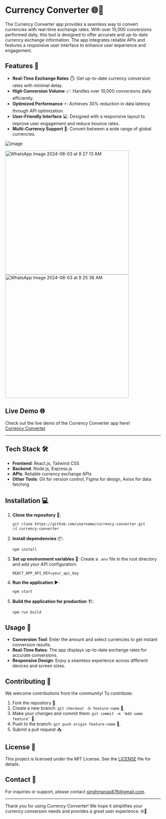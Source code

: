 # Currency Converter 🌐💸

The Currency Converter app provides a seamless way to convert currencies with real-time exchange rates. With over 10,000 conversions performed daily, this tool is designed to offer accurate and up-to-date currency exchange information. The app integrates reliable APIs and features a responsive user interface to enhance user experience and engagement.

## Features 🌟

- **Real-Time Exchange Rates** ⏱️: Get up-to-date currency conversion rates with minimal delay.
- **High Conversion Volume** 📈: Handles over 10,000 conversions daily efficiently.
- **Optimized Performance** ⚡: Achieves 30% reduction in data latency through API optimization.
- **User-Friendly Interface** 💻: Designed with a responsive layout to improve user engagement and reduce bounce rates.
- **Multi-Currency Support** 💱: Convert between a wide range of global currencies.

![image](https://github.com/user-attachments/assets/654d4778-5873-45d3-ab90-998af06fc253)

<div style="display: flex; justify-content: space-between; flex-wrap: wrap;">
  <img src="https://github.com/user-attachments/assets/551566db-0ad1-4648-b452-f25ae00c5819" width="400" alt="WhatsApp Image 2024-08-03 at 9 27 13 AM" style="margin-right: 10px;">
  <img src="https://github.com/user-attachments/assets/efb5225f-18ac-47b7-915c-3d5d7623629c" width="400" alt="WhatsApp Image 2024-08-03 at 9 25 36 AM" style="margin-right: 10px;">
</div>

## Live Demo 🌐

Check out the live demo of the Currency Converter app here!  
[Currency Converter](https://zippy-bienenstitch-a190b9.netlify.app/)

---

## Tech Stack 🛠️

- **Frontend**: React.js, Tailwind CSS
- **Backend**: Node.js, Express.js
- **APIs**: Reliable currency exchange APIs
- **Other Tools**: Git for version control, Figma for design, Axios for data fetching

## Installation 💻

1. **Clone the repository** 🐙:
   ```bash
   git clone https://github.com/username/currency-converter.git
   cd currency-converter
   ```

2. **Install dependencies** 📦:
   ```bash
   npm install
   ```

3. **Set up environment variables** 🔑:
   Create a `.env` file in the root directory and add your API configuration:
   ```
   REACT_APP_API_KEY=your_api_key
   ```

4. **Run the application** ▶️:
   ```bash
   npm start
   ```

5. **Build the application for production** 🏗️:
   ```bash
   npm run build
   ```

## Usage 🚀

- **Conversion Tool**: Enter the amount and select currencies to get instant conversion results.
- **Real-Time Rates**: The app displays up-to-date exchange rates for accurate conversions.
- **Responsive Design**: Enjoy a seamless experience across different devices and screen sizes.

## Contributing 🤝

We welcome contributions from the community! To contribute:

1. Fork the repository 🍴.
2. Create a new branch: `git checkout -b feature-name` 🌿.
3. Make your changes and commit them: `git commit -m 'Add some feature'` 💬.
4. Push to the branch: `git push origin feature-name` 🚀.
5. Submit a pull request 📥.

## License 📄

This project is licensed under the MIT License. See the [LICENSE](LICENSE) file for details.

## Contact 📧

For inquiries or support, please contact [singhmanas876@gmail.com](mailto:singhmanas876@gmail.com).

---

Thank you for using Currency Converter! We hope it simplifies your currency conversion needs and provides a great user experience. 🌐💸
